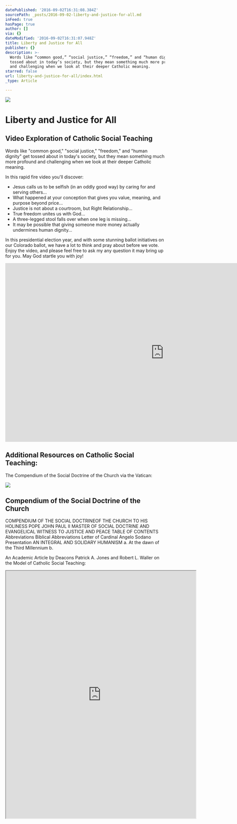 ```yaml
---
datePublished: '2016-09-02T16:31:08.384Z'
sourcePath: _posts/2016-09-02-liberty-and-justice-for-all.md
inFeed: true
hasPage: true
author: []
via: {}
dateModified: '2016-09-02T16:31:07.948Z'
title: Liberty and Justice for All
publisher: {}
description: >-
  Words like “common good,” “social justice,” “freedom,” and “human dignity” get
  tossed about in today’s society, but they mean something much more profound
  and challenging when we look at their deeper Catholic meaning.
starred: false
url: liberty-and-justice-for-all/index.html
_type: Article

---
```

![](https://the-grid-user-content.s3-us-west-2.amazonaws.com/db4daeae-579f-4acf-98c5-b7e954e07cf3.jpg)

# Liberty and Justice for All

## Video Exploration of Catholic Social Teaching

Words like "common good," "social justice," "freedom," and "human dignity" get tossed about in today's society, but they mean something much more profound and challenging when we look at their deeper Catholic meaning.

In this rapid fire video you'll discover:

* Jesus calls us to be selfish (in an oddly good way) by caring for and serving others...
* What happened at your conception that gives you value, meaning, and purpose beyond price...
* Justice is not about a courtroom, but Right Relationship...
* True freedom unites us with God...
* A three-legged stool falls over when one leg is missing...
* It may be possible that giving someone more money actually undermines human dignity...

In this presidential election year, and with some stunning ballot initiatives on our Colorado ballot, we have a lot to think and pray about before we vote. Enjoy the video, and please feel free to ask my any question it may bring up for you. May God startle you with joy!

<iframe src="https://cdn.embedly.com/widgets/media.html?src=https%3A%2F%2Fplayer.vimeo.com%2Fvideo%2F181132607&amp;url=https%3A%2F%2Fvimeo.com%2F181132607&amp;image=https%3A%2F%2Fi.vimeocdn.com%2Fvideo%2F589592735_1280.jpg&amp;key=b7d04c9b404c499eba89ee7072e1c4f7&amp;type=text%2Fhtml&amp;schema=vimeo" width="1000" height="563" scrolling="no" frameborder="0" allowfullscreen="" style=""></iframe>

## Additional Resources on Catholic Social Teaching:

The Compendium of the Social Doctrine of the Church via the Vatican:

<article style=""><img src="https://s3-us-west-2.amazonaws.com/the-grid-img/p/365934249ac7a18f08983dc6a79f74bc3edc3c71.jpg" /><h1>Compendium of the Social Doctrine of the Church</h1><p>COMPENDIUM OF THE SOCIAL DOCTRINEOF THE CHURCH TO HIS HOLINESS POPE JOHN PAUL II MASTER OF SOCIAL DOCTRINE AND EVANGELICAL WITNESS TO JUSTICE AND PEACE TABLE OF CONTENTS Abbreviations Biblical Abbreviations Letter of Cardinal Angelo Sodano Presentation AN INTEGRAL AND SOLIDARY HUMANISM a. At the dawn of the Third Millennium b.</p></article>

An Academic Article by Deacons Patrick A. Jones and Robert L. Waller on the Model of Catholic Social Teaching:

<iframe src="https://drive.google.com/viewerng/viewer?url=http%3A//catholicsocialscientists.org/cssr/Archival/2010/Jones%2520-%2520Public%2520and%2520Church%2520Affairs.pdf&amp;embedded=true" width="600" height="780" style=""></iframe>